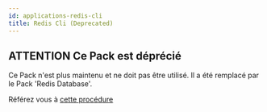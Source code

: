 ```yaml
---
id: applications-redis-cli
title: Redis Cli (Deprecated)
---
```


## **ATTENTION** Ce Pack est déprécié

Ce Pack n'est plus maintenu et ne doit pas être utilisé. Il a été remplacé par le Pack 'Redis Database'.

Référez vous à [cette procédure](applications-databases-redis.md)
